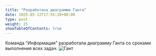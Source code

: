 ```yaml
---
title: "Разработана диаграмма Ганта"
date: 2025-05-12T17:55:28+08:00
type: post
weight: 25
showTableOfContents: true
---
```

Команда "Информация" разработала диаграмму Ганта со сроками выполнения всех задач.
![Гант](<https://i.postimg.cc/MT9pQ9yh/image-2025-05-13-19-21-34.png>)
